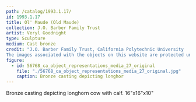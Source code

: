 ```yaml
---
path: /catalog/1993.1.17/
id: 1993.1.17
title: Ol' Maude (Old Maude)
collection: J.O. Barber Family Trust
artist: Veryl Goodnight
type: Sculpture
medium: Cast bronze
credit: "J.O. Barber Family Trust, California Polytechnic University
The images associated with the objects on this website are protected under United States copyright laws. We are pleased to share these materials as an educational resource for the public for non-commercial, educational and personal use only, or for fair use as defined by law."
figure:
  - id: 56768_ca_object_representations_media_27_original
    file: "./56768_ca_object_representations_media_27_original.jpg"
    caption: Bronze casting depicting longhor
---
```

Bronze casting depicting longhorn cow with calf.
16"x16"x10"
